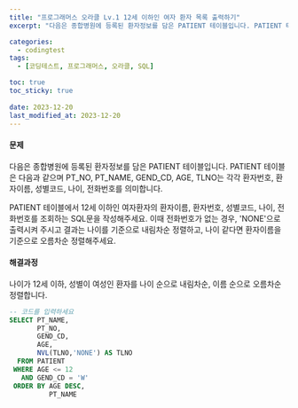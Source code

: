 ```yaml
---
title: "프로그래머스 오라클 Lv.1 12세 이하인 여자 환자 목록 출력하기"
excerpt: "다음은 종합병원에 등록된 환자정보를 담은 PATIENT 테이블입니다. PATIENT 테이블은 다음과 같으며 PT_NO, PT_NAME, GEND_CD, AGE, TLNO는 각각 환자번호, 환자이름, 성별코드, 나이, 전화번호를 의미합니다."

categories:
  - codingtest
tags:
  - [코딩테스트, 프로그래머스, 오라클, SQL]

toc: true
toc_sticky: true
 
date: 2023-12-20
last_modified_at: 2023-12-20
---
```


#### 문제
다음은 종합병원에 등록된 환자정보를 담은 PATIENT 테이블입니다. PATIENT 테이블은 다음과 같으며 PT_NO, PT_NAME, GEND_CD, AGE, TLNO는 각각 환자번호, 환자이름, 성별코드, 나이, 전화번호를 의미합니다.

PATIENT 테이블에서 12세 이하인 여자환자의 환자이름, 환자번호, 성별코드, 나이, 전화번호를 조회하는 SQL문을 작성해주세요. 이때 전화번호가 없는 경우, 'NONE'으로 출력시켜 주시고 결과는 나이를 기준으로 내림차순 정렬하고, 나이 같다면 환자이름을 기준으로 오름차순 정렬해주세요.

#### 해결과정
나이가 12세 이하, 성별이 여성인 환자를 나이 순으로 내림차순, 이름 순으로 오름차순 정렬합니다.

```sql
-- 코드를 입력하세요
SELECT PT_NAME,
       PT_NO,
       GEND_CD,
       AGE,
       NVL(TLNO,'NONE') AS TLNO
  FROM PATIENT
 WHERE AGE <= 12
   AND GEND_CD = 'W'
 ORDER BY AGE DESC, 
          PT_NAME
```
